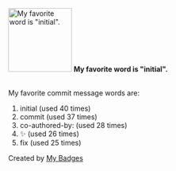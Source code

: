 <img src="https://my-badges.github.io/my-badges/favorite-word.png" alt="My favorite word is &quot;initial&quot;." title="My favorite word is &quot;initial&quot;." width="128">
<strong>My favorite word is &quot;initial&quot;.</strong>
<br><br>

My favorite commit message words are:

1. initial (used 40 times)
2. commit (used 37 times)
3. co-authored-by: (used 28 times)
4. :sparkles: (used 26 times)
5. fix (used 25 times)


Created by <a href="https://github.com/my-badges/my-badges">My Badges</a>